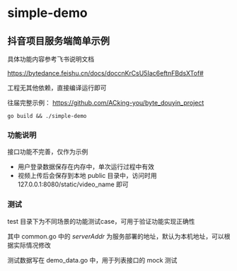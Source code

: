 # simple-demo

## 抖音项目服务端简单示例

具体功能内容参考飞书说明文档

https://bytedance.feishu.cn/docs/doccnKrCsU5Iac6eftnFBdsXTof#

工程无其他依赖，直接编译运行即可

往届完整示例： https://github.com/ACking-you/byte_douyin_project

```shell
go build && ./simple-demo
```

### 功能说明

接口功能不完善，仅作为示例

* 用户登录数据保存在内存中，单次运行过程中有效
* 视频上传后会保存到本地 public 目录中，访问时用 127.0.0.1:8080/static/video_name 即可

### 测试

test 目录下为不同场景的功能测试case，可用于验证功能实现正确性

其中 common.go 中的 _serverAddr_ 为服务部署的地址，默认为本机地址，可以根据实际情况修改

测试数据写在 demo_data.go 中，用于列表接口的 mock 测试
